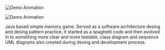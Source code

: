 ![Demo Animation](../assets/class_diagram_v1.3.png?raw=true)


![Demo Animation](../assets/memorygame_SequanceDiagram.png?raw=true)

 Java based simple memory game. Served as a software acrhitecture desing and desing pattern practice. It started as a spaghetti code and then evolved in to something more clear and more testable. class diagram and sequence UML diagrams also created during desing and development process. 
